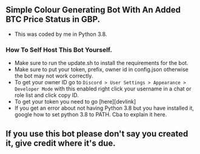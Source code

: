 ## Simple Colour Generating Bot With An Added BTC Price Status in GBP.

- This was coded by me in Python 3.8.

### How To Self Host This Bot Yourself.

- Make sure to run the update.sh to install the requirements for the bot.
- Make sure to put your token, prefix, owner id in config.json otherwise the bot may not work correctly.
- To get your owner ID go to `Discord > User Settings > Appearance > Developer Mode` with this enabled right click your username in a chat or role list and click copy ID.
- To get your token you need to go [here][devlink]
- If you get an error about not having Python 3.8 but you have installed it, google how to set python 3.8 to PATH. Cba to explain it here.


## If you use this bot please don't say you created it, give credit where it's due.
